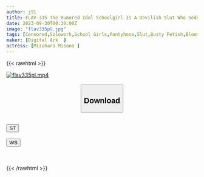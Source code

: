 ```yaml
---
author: j91
title: FLAV-335 The Rumored Idol Schoolgirl Is A Devilish Slut Who Seduces The Old Man With Her Plump And Voluptuous Breasts, Misono Mizuhara
date: 2023-09-30T00:30:00Z
image: "flav335pl.jpg"
tags: [Censored,Solowork,School Girls,Pantyhose,Slut,Busty Fetish,Bloomers	]
maker: [Digital Ark  ]
actress: [Mizuhara Misono ]
---
```



{{< rawhtml >}}

<div class="video" data-videoid="7DzMzL8B7XSA9gW">
    <a href="javascript:;">
        <img src="https://my.j91.asia/posts/flav335pl/flav335pl.jpg" width="WIDTH" height="HEIGHT" alt="flav335pl.mp4" loading="lazy">
    </a>
</div>

<script type="text/javascript" src="https://j91.asia/asset/on-demand-st.js"></script>

<br>
  <link rel="stylesheet" href="https://j91.asia/asset/bs5.css">
  
  <center>
  <button class="btn btn-primary" type="button" data-bs-toggle="collapse" data-bs-target=".multi-collapse" aria-expanded="false" aria-controls="multiCollapseExample1 multiCollapseExample2"><h2>Download</h2></button></center>
</p>
<div class="row">
  <div class="col">
    <div class="collapse multi-collapse" id="multiCollapseExample1">
      <div class="card card-body">
	      	      <br>
<div class="buttons">  
<a href="https://streamtape.to/v/7DzMzL8B7XSA9gW"><button class="btn-hover color-3"><i class="fa fa-download"></i> ST</button></a></div>
    </div>
  </div>
</div>
  <div class="col">
    <div class="collapse multi-collapse" id="multiCollapseExample2">
      <div class="card card-body">
	      <br>
<div class="buttons">
    <a href="https://wolfstream.tv/7eczssj4yznl"><button class="btn-hover color-9"><i class="fa fa-download"></i> WS</button></a></div>
<br><br>
      </div>
    </div>
  </div>
</div>

{{< /rawhtml >}}